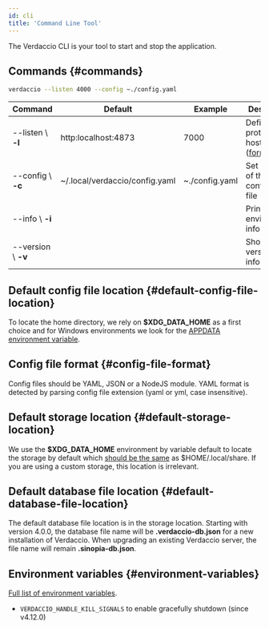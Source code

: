 ```yaml
---
id: cli
title: 'Command Line Tool'
---
```


The Verdaccio CLI is your tool to start and stop the application.

## Commands {#commands}

```bash
verdaccio --listen 4000 --config ~./config.yaml
```

| Command            | Default                        | Example        | Description                                                                                                                                                               |
| ------------------ | ------------------------------ | -------------- | ------------------------------------------------------------------------------------------------------------------------------------------------------------------------- |
| --listen \ **-l**  | http:localhost:4873            | 7000           | Define protocol + host + port ([formats](https://github.com/verdaccio/verdaccio/blob/08c36e688e8635733f92080eb3598239d43259cb/packages/node-api/src/cli-utils.ts#L7-L16)) |
| --config \ **-c**  | ~/.local/verdaccio/config.yaml | ~./config.yaml | Set location of the configuration file                                                                                                                                    |
| --info \ **-i**    |                                |                | Print local environment information                                                                                                                                       |
| --version \ **-v** |                                |                | Show version information                                                                                                                                                  |

## Default config file location {#default-config-file-location}

To locate the home directory, we rely on **$XDG_DATA_HOME** as a first choice and for Windows environments we look for the [APPDATA environment variable](https://www.howtogeek.com/318177/what-is-the-appdata-folder-in-windows/).

## Config file format {#config-file-format}

Config files should be YAML, JSON or a NodeJS module. YAML format is detected by parsing config file extension (yaml or yml, case insensitive).

## Default storage location {#default-storage-location}

We use the **$XDG_DATA_HOME** environment by variable default to locate the storage by default which [should be the same](https://askubuntu.com/questions/538526/is-home-local-share-the-default-value-for-xdg-data-home-in-ubuntu-14-04) as $HOME/.local/share.
If you are using a custom storage, this location is irrelevant.

## Default database file location {#default-database-file-location}

The default database file location is in the storage location.
Starting with version 4.0.0, the database file name will be **.verdaccio-db.json** for a new installation of Verdaccio.
When upgrading an existing Verdaccio server, the file name will remain **.sinopia-db.json**.

## Environment variables {#environment-variables}

[Full list of environment variables](https://github.com/verdaccio/verdaccio/blob/master/docs/env.variables.md).

- `VERDACCIO_HANDLE_KILL_SIGNALS` to enable gracefully shutdown (since v4.12.0)

